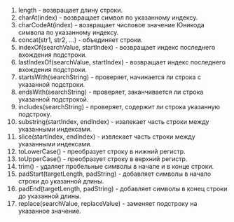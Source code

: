 1. length - возвращает длину строки.
2. charAt(index) - возвращает символ по указанному индексу.
3. charCodeAt(index) - возвращает числовое значение Юникода символа по указанному индексу.
4. concat(str1, str2, …) - объединяет строки.
5. indexOf(searchValue, startIndex) - возвращает индекс последнего вхождения подстроки.
6. lastIndexOf(searchValue, startIndex) - возвращает индекс последнего вхождения подстроки.
7. startsWith(searchString) - проверяет, начинается ли строка с указанной подстроки.
8. endsWith(searchString) - проверяет, заканчивается ли строка указанной подстрокой.
9. includes(searchString) - проверяет, содержит ли строка указанную подстроку.
10. substring(startIndex, endIndex) - извлекает часть строки между указанными индексами.
11. slice(startIndex, endIndex) - извлекает часть строки между указанными индексами.
12. toLowerCase() - преобразует строку в нижний регистр.
13. toUpperCase() - преобразует строку в верхний регистр.
14. trim() - удаляет пробельные символы в начале и в конце строки.
15. padStart(targetLength, padString) - добавляет символы в начало строки до указанной длины.
16. padEnd(targetLength, padString) - добавляет символы в конец строки до указанной длины.
17. replace(searchValue, replaceValue) - заменяет подстроку на указанное значение.
